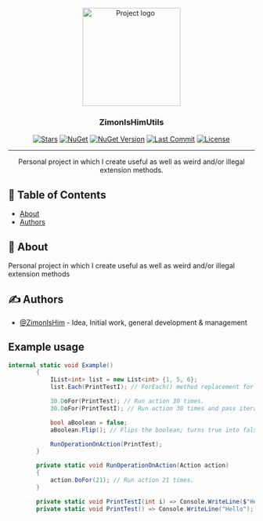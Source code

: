 <p align="center">
  <a href="https://github.com/ZimonIsHim/ZimonIsHimUtils" rel="noopener">
 <img width=200px height=200px src="https://i.imgur.com/1CWWMG5.png" alt="Project logo"></a>
</p>

<h3 align="center">ZimonIsHimUtils</h3>

<div align="center">

  [![Stars](https://img.shields.io/github/stars/ZimonIsHim/ZimonIsHimUtils)](https://github.com/ZimonIsHim/ZimonIsHimUtils/stargazers)
  [![NuGet](https://img.shields.io/nuget/dt/ZimonIsHimUtils)](https://www.nuget.org/packages/ZimonIsHimUtils/)
  [![NuGet Version](https://img.shields.io/nuget/v/ZimonIsHimUtils)](https://www.nuget.org/packages/ZimonIsHimUtils/)
  [![Last Commit](https://img.shields.io/github/last-commit/ZimonIsHim/ZimonIsHimUtils)](https://github.com/ZimonIsHim/ZimonIsHimUtils/commits/development)
  [![License](https://img.shields.io/github/license/ZimonIsHim/ZimonIsHimUtils)](/LICENSE)

</div>

---

<p align="center"> Personal project in which I create useful as well as weird and/or illegal extension methods.
    <br> 
</p>

## 📝 Table of Contents
- [About](#about)
- [Authors](#authors)

## 🧐 About <a name = "about"></a>
Personal project in which I create useful as well as weird and/or illegal extension methods

## ✍️ Authors <a name = "authors"></a>
- [@ZimonIsHim](https://github.com/ZimonIsHim) - Idea, Initial work, general development & management

## Example usage <a name = "example"></a>
```csharp
internal static void Example()
        {
            IList<int> list = new List<int> {1, 5, 6};
            list.Each(PrintTestI); // ForEach() method replacement for IEnumerable (instead of List).

            30.DoFor(PrintTest); // Run action 30 times.
            30.DoFor(PrintTestI); // Run action 30 times and pass iteration as parameter.

            bool aBoolean = false;
            aBoolean.Flip(); // Flips the boolean; turns true into false and vice versa.

            RunOperationOnAction(PrintTest);
        }

        private static void RunOperationOnAction(Action action)
        {
            action.DoFor(21); // Run action 21 times.
        }

        private static void PrintTestI(int i) => Console.WriteLine($"Hello {i}");
        private static void PrintTest() => Console.WriteLine("Hello");
```
